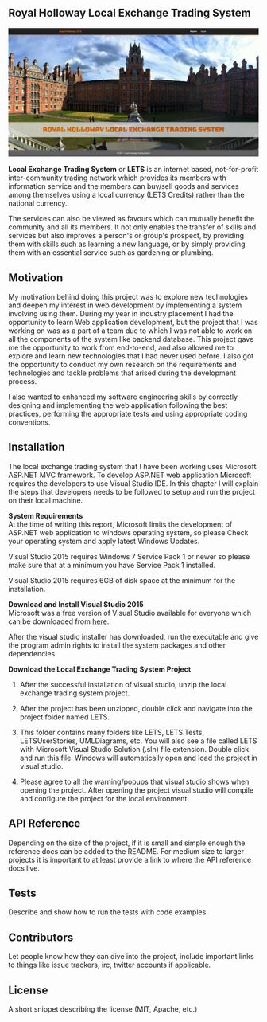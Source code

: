 ## Royal Holloway Local Exchange Trading System

![Royal Holloway Local Exchange Trading System](/readmeimages/home.PNG?raw=true "Royal Holloway Local Exchange Trading System")

**Local Exchange Trading System** or **LETS** is an internet based, not-for-profit inter-community trading network which provides its members with information service and the members can buy/sell goods and services among themselves using a local currency (LETS Credits) rather than the national currency. 

The services can also be viewed as favours which can mutually benefit the community and all its members. It not only enables the transfer of skills and services but also improves a person's or group's prospect, by providing them with skills such as learning a new language, or by simply providing them with an essential service such as gardening or plumbing.

## Motivation

My motivation behind doing this project was to explore new technologies and deepen my interest in web development by implementing a system involving using them. During my year in industry placement I had the opportunity to learn Web application development, but the project that I was working on was as a part of a team due to which I was not able to work on all the components of the system like backend database. This project gave me the opportunity to work from end-to-end, and also allowed me to explore and learn new technologies that I had never used before. I also got the opportunity to conduct my own research on the requirements and technologies and tackle problems that arised during the development process.

I also wanted to enhanced my software engineering skills by correctly designing and implementing the web application following the best practices, performing the appropriate tests and using appropriate coding conventions.

## Installation

The local exchange trading system that I have been working uses Microsoft ASP.NET MVC framework. To develop ASP.NET web application Microsoft requires the developers to use Visual Studio IDE. In this chapter I will explain the steps that developers needs to be followed to setup and run the project on their local machine.

  
**System Requirements**  
At the time of writing this report, Microsoft limits the development of ASP.NET web application to windows operating system, so please Check your operating system and apply latest Windows Updates. 

Visual Studio 2015 requires Windows 7 Service Pack 1 or newer so please make sure that at a minimum you have Service Pack 1 installed.

Visual Studio 2015 requires 6GB of disk space at the minimum for the installation.  
  

**Download and Install Visual Studio 2015**  
Microsoft was a free version of Visual Studio available for everyone which can be downloaded from [here](https://www.visualstudio.com/vs/community/).

After the visual studio installer has downloaded, run the executable and give the program admin rights to install the system packages and other dependencies.
  
  
**Download the Local Exchange Trading System Project**  
1.	After the successful installation of visual studio, unzip the local exchange trading system project.

2.	After the project has been unzipped, double click and navigate into the project folder named LETS.

3.	This folder contains many folders like LETS, LETS.Tests, LETSUserStories, UMLDiagrams, etc. You will also see a file called LETS with Microsoft Visual Studio Solution (.sln) file extension. Double click and run this file. Windows will automatically open and load the project in visual studio.

4.	Please agree to all the warning/popups that visual studio shows when opening the project. After opening the project visual studio will compile and configure the project for the local environment.


## API Reference

Depending on the size of the project, if it is small and simple enough the reference docs can be added to the README. For medium size to larger projects it is important to at least provide a link to where the API reference docs live.

## Tests

Describe and show how to run the tests with code examples.

## Contributors

Let people know how they can dive into the project, include important links to things like issue trackers, irc, twitter accounts if applicable.

## License

A short snippet describing the license (MIT, Apache, etc.)